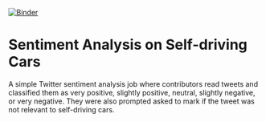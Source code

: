 [![Binder](https://mybinder.org/badge_logo.svg)](https://mybinder.org/v2/gh/DaveOkpare/sd-sentiment-analysis/30edfecde8d836d0916175ca25756b135a5210cf?urlpath=lab%2Ftree%2Fsrc%2Fsentiment.ipynb)
# Sentiment Analysis on Self-driving Cars

A simple Twitter sentiment analysis job where contributors read tweets and classified them as very positive, slightly positive, neutral, slightly negative, or very negative. They were also prompted asked to mark if the tweet was not relevant to self-driving cars.
